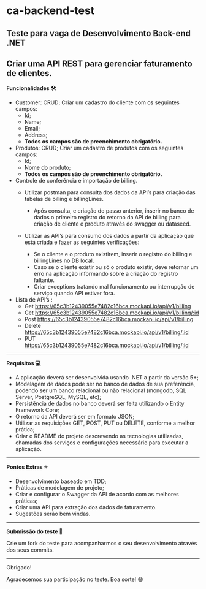 # ca-backend-test
**Teste para vaga de Desenvolvimento Back-end .NET**
---------------------
Criar uma API REST para gerenciar faturamento de clientes.
---------------------
**Funcionalidades 🛠️**

* Customer: CRUD; Criar um cadastro do cliente com os seguintes campos:
    * Id;
    * Name;
    * Email;
    * Address;
    * **Todos os campos são de preenchimento obrigatório.**
* Produtos: CRUD; Criar um cadastro de produtos com os seguintes campos:
    * Id;
    * Nome do produto;
    * **Todos os campos são de preenchimento obrigatório.**
* Controle de conferência e importação de billing.
    * Utilizar postman para consulta dos dados da API’s para criação das tabelas de billing e billingLines.
	  * Após consulta, e criação do passo anterior, inserir no banco de dados o primeiro registro do retorno da API de billing para criação de cliente e produto através do swagger ou dataseed.

    * Utilizar as API’s para consumo dos dados a partir da aplicação que está criada e fazer as seguintes verificações:
      * Se o cliente e o produto existirem, inserir o registro do billing e billingLines no DB local.
      * Caso se o cliente existir ou só o produto existir, deve retornar um erro na aplicação informando sobre a criação do registro faltante.
      * Criar exceptions tratando mal funcionamento ou interrupção de serviço quando API estiver fora.
* Lista de API’s :
	* Get https://65c3b12439055e7482c16bca.mockapi.io/api/v1/billing
	* Get https://65c3b12439055e7482c16bca.mockapi.io/api/v1/billing/:id
	* Post https://65c3b12439055e7482c16bca.mockapi.io/api/v1/billing
	* Delete https://65c3b12439055e7482c16bca.mockapi.io/api/v1/billing/:id
	* PUT https://65c3b12439055e7482c16bca.mockapi.io/api/v1/billing/:id
---------------------
**Requisitos 💻**

* A aplicação deverá ser desenvolvida usando .NET a partir da versão 5+;
* Modelagem de dados pode ser no banco de dados de sua preferência, podendo ser um banco relacional ou não relacional (mongodb, SQL Server, PostgreSQL, MySQL, etc);
* Persistência de dados no banco deverá ser feita utilizando o Entity Framework Core;
* O retorno da API deverá ser em formato JSON;
* Utilizar as requisições GET, POST, PUT ou DELETE, conforme a melhor prática;
* Criar o README do projeto descrevendo as tecnologias utilizadas, chamadas dos serviços e configurações necessário para executar a aplicação.
---------------------
**Pontos Extras ⭐**

* Desenvolvimento baseado em TDD;
* Práticas de modelagem de projeto;
* Criar e configurar o Swagger da API de acordo com as melhores práticas;
* Criar uma API para extração dos dados de faturamento.
* Sugestões serão bem vindas.
---------------------
**Submissão do teste 📝**

Crie um fork do teste para acompanharmos o seu desenvolvimento através dos seus commits.

---------------------
Obrigado!

Agradecemos sua participação no teste. Boa sorte! 😄